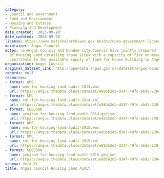 ```yaml
---
category:
- Council and Government
- Food and Environment
- Housing and Estates
- Planning and Development
date_created: '2023-09-28'
date_updated: '2023-09-28'
license: https://www.nationalarchives.gov.uk/doc/open-government-licence/version/3/
maintainer: Angus Council
notes: <p>Angus Council and Dundee City Council have jointly prepared the Annual Audit
  of Housing Land detailing those sites with a capacity of five or more houses which
  contribute to the available supply of land for house building in Angus and Dundee.</p>
organization: Angus Council
original_dataset_link: http://opendata.angus.gov.uk/dataset/angus-council-housing-land-audit
records: null
resources:
- format: WMS
  name: wms-for-housing-land-audit-2014.wms
  url: https://angus.thedata.place/dataset/e88bb2db-d347-49fd-abd1-230450e1193e/resource/2c387ede-cabc-4c15-858b-96b4edc1158a/download/wms-for-housing-land-audit-2014.wms
- format: KML
  name: kml-for-housing-land-audit-2014.kml
  url: https://angus.thedata.place/dataset/e88bb2db-d347-49fd-abd1-230450e1193e/resource/a2edf3f6-fd05-43eb-8c05-57531a9d21b3/download/kml-for-housing-land-audit-2014.kml
- format: GEOJSON
  name: geojson-for-housing-land-audit-2014.geojson
  url: https://angus.thedata.place/dataset/e88bb2db-d347-49fd-abd1-230450e1193e/resource/75b1129c-09ef-4f64-a558-8d70a95d6ba1/download/geojson-for-housing-land-audit-2014.geojson
- format: WMS
  name: wms-for-housing-land-audit-2015.wms
  url: https://angus.thedata.place/dataset/e88bb2db-d347-49fd-abd1-230450e1193e/resource/3142e9c5-0a21-4673-9575-d95133e3d5d3/download/wms-for-housing-land-audit-2015.wms
- format: KML
  name: kml-for-housing-land-audit-2015.kml
  url: https://angus.thedata.place/dataset/e88bb2db-d347-49fd-abd1-230450e1193e/resource/ff4b9c33-6ff4-4032-bfb1-5cacba36b9af/download/kml-for-housing-land-audit-2015.kml
- format: GEOJSON
  name: geojson-for-housing-land-audit-2015.geojson
  url: https://angus.thedata.place/dataset/e88bb2db-d347-49fd-abd1-230450e1193e/resource/32971328-05a0-4efb-825a-15753a043f7c/download/geojson-for-housing-land-audit-2015.geojson
schema: default
title: Angus Council Housing Land Audit
---
```

